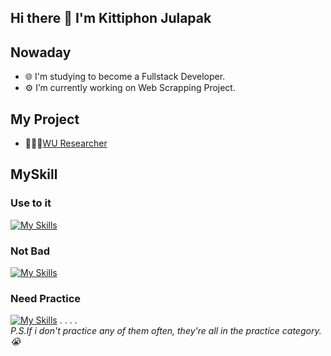 ## Hi there 👋 I'm Kittiphon Julapak
## Nowaday
- 🌐 I'm studying to become a Fullstack Developer.
- ⚙️ I’m currently working on Web Scrapping Project.
## My Project
- 🧑🏻‍🔬[WU Researcher](https://wu-researcher.web.app/)
## MySkill
### Use to it
  [![My Skills](https://skillicons.dev/icons?i=html,css,bootstrap,js,express,nodejs,postman,mongodb,python,github)](https://skillicons.dev)
### Not Bad
  [![My Skills](https://skillicons.dev/icons?i=react,c,git,mysql,php,regex,raspberrypi,arduino)](https://skillicons.dev)
### Need Practice
  [![My Skills](https://skillicons.dev/icons?i=java,ts)](https://skillicons.dev)
.
.
.
.
<br>*P.S.If i don't practice any of them often, they're all in the practice category.😭*
<!--
**KittiDJu/KittiDJu** is a ✨ _special_ ✨ repository because its `README.md` (this file) appears on your GitHub profile.

Here are some ideas to get you started:
## Nowaday
- 🔭 I’m currently working on ...
- 🌱 I’m currently learning ...
- 👯 I’m looking to collaborate on ...
- 🤔 I’m looking for help with ...
- 💬 Ask me about ...
- 📫 How to reach me: ...
- 😄 Pronouns: ...
- ⚡ Fun fact: ...
-->
